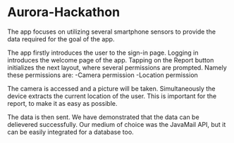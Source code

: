 # Aurora-Hackathon

The app focuses on utilizing several smartphone sensors to provide the data required for the goal of the app.

The app firstly introduces the user to the sign-in page.
Logging in introduces the welcome page of the app.
Tapping on the Report button initializes the next layout, where several permissions are prompted.
Namely these permissions are:
-Camera permission
-Location permission

The camera is accessed and a picture will be taken. Simultaneously the device extracts the current location of the user.
This is important for the report, to make it as easy as possible.

The data is then sent.
We have demonstrated that the data can be delievered successfully.
Our medium of choice was the JavaMail API, but it can be easily integrated for a database too.
